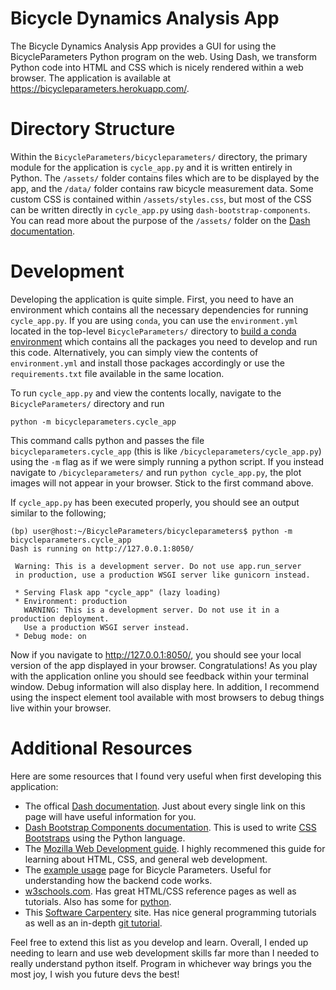 # Bicycle Dynamics Analysis App

The Bicycle Dynamics Analysis App provides a GUI for using the BicycleParameters Python program on the web. Using Dash, we transform Python code into HTML and CSS which is nicely rendered within a web browser. The application is available at https://bicycleparameters.herokuapp.com/.


# Directory Structure

Within the `BicycleParameters/bicycleparameters/` directory, the primary module for the application is `cycle_app.py` and it is written entirely in Python. The `/assets/` folder contains files which are to be displayed by the app, and the `/data/` folder contains raw bicycle measurement data. Some custom CSS is contained within `/assets/styles.css`, but most of the CSS can be written directly in `cycle_app.py` using `dash-bootstrap-components`. You can read more about the purpose of the `/assets/` folder on the [Dash documentation](https://dash.plotly.com/external-resources). 

# Development

Developing the application is quite simple. First, you need to have an environment which contains all the necessary dependencies for running `cycle_app.py`. If you are using `conda`, you can use the `environment.yml` located in the top-level `BicycleParameters/` directory to [build a conda environment](https://docs.conda.io/projects/conda/en/latest/user-guide/tasks/manage-environments.html#creating-an-environment-from-an-environment-yml-file) which contains all the packages you need to develop and run this code. Alternatively, you can simply view the contents of `environment.yml` and install those packages accordingly or use the `requirements.txt` file available in the same location.

To run `cycle_app.py` and view the contents locally, navigate to the `BicycleParameters/` directory and run
```
python -m bicycleparameters.cycle_app
```
This command calls python and passes the file `bicycleparameters.cycle_app` (this is like `/bicycleparameters/cycle_app.py`) using the `-m` flag as if we were simply running a python script. If you instead navigate to `/bicycleparameters/` and run `python cycle_app.py`, the plot images will not appear in your browser. Stick to the first command above.

If `cycle_app.py` has been executed properly, you should see an output similar to the following;
```
(bp) user@host:~/BicycleParameters/bicycleparameters$ python -m bicycleparameters.cycle_app
Dash is running on http://127.0.0.1:8050/

 Warning: This is a development server. Do not use app.run_server
 in production, use a production WSGI server like gunicorn instead.

 * Serving Flask app "cycle_app" (lazy loading)
 * Environment: production
   WARNING: This is a development server. Do not use it in a production deployment.
   Use a production WSGI server instead.
 * Debug mode: on
```
Now if you navigate to http://127.0.0.1:8050/, you should see your local version of the app displayed in your browser. Congratulations! As you play with the application online you should see feedback within your terminal window. Debug information will also display here. In addition, I recommend using the inspect element tool available with most browsers to debug things live within your browser. 

# Additional Resources

Here are some resources that I found very useful when first developing this application:

 - The offical [Dash documentation](https://dash.plotly.com/). Just about every single link on this page will have useful information for you.
 - [Dash Bootstrap Components documentation](https://dash-bootstrap-components.opensource.faculty.ai/docs/components/). This is used to write [CSS Bootstraps](https://getbootstrap.com/docs/3.3/css/) using the Python language.
 - The [Mozilla Web Development guide](https://developer.mozilla.org/en-US/docs/Learn). I highly recommened this guide for learning about HTML, CSS, and general web development.
 - The [example usage](https://pythonhosted.org/BicycleParameters/examples.html) page for Bicycle Parameters. Useful for understanding how the backend code works. 
 - [w3schools.com](https://www.w3schools.com/). Has great HTML/CSS reference pages as well as tutorials. Also has some for [python](https://www.w3schools.com/python/default.asp).
 - This [Software Carpentery](https://carpentries.github.io/workshop-template/) site. Has nice general programming tutorials as well as an in-depth [git tutorial](https://swcarpentry.github.io/git-novice/reference).

 Feel free to extend this list as you develop and learn. Overall, I ended up needing to learn and use web development skills far more than I needed to really understand python itself. Program in whichever way brings you the most joy, I wish you future devs the best!

